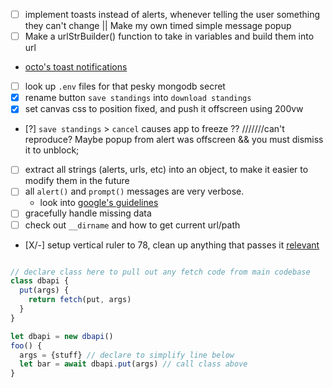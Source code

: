 - [ ] implement toasts instead of alerts, whenever telling the user something they can't change || Make my own timed simple message popup
- [ ] Make a urlStrBuilder() function to take in variables and build them into url
- [octo's toast notifications](https://codepen.io/octoshrimpy/pen/JYPQbo?editors=1010)
- [ ] look up `.env` files for that pesky mongodb secret
- [X] rename button `save standings` into `download standings`
- [X] set canvas css to position fixed, and push it offscreen using 200vw
- [?] `save standings` > `cancel` causes app to freeze ??  ///////can't reproduce? Maybe popup from alert was offscreen && you must dismiss it to unblock;
- [ ] extract all strings (alerts, urls, etc) into an object, to make it easier to modify them in the future
- [ ] all `alert()` and `prompt()` messages are very verbose. 
  - look into [google's guidelines](https://primer.style/design/)
- [ ] gracefully handle missing data
- [ ] check out `__dirname` and how to get current url/path
- [X/-] setup vertical ruler to 78, clean up anything that passes it [relevant](https://github.com/microsoft/vscode/issues/103662)

```js

// declare class here to pull out any fetch code from main codebase
class dbapi {
  put(args) {
    return fetch(put, args)
  }
}

let dbapi = new dbapi()
foo() {
  args = {stuff} // declare to simplify line below
  let bar = await dbapi.put(args) // call class above
}

```